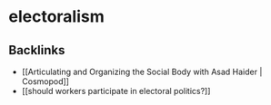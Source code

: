# electoralism



<a id="org6da2c97"></a>

## Backlinks

-   [[Articulating and Organizing the Social Body with Asad Haider | Cosmopod]]
-   [[should workers participate in electoral politics?]]
